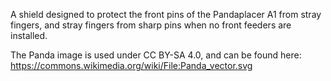 A shield designed to protect the front pins of the Pandaplacer A1 from stray fingers, and stray fingers from sharp pins when no front feeders are installed.

The Panda image is used under CC BY-SA 4.0, and can be found here: https://commons.wikimedia.org/wiki/File:Panda_vector.svg
